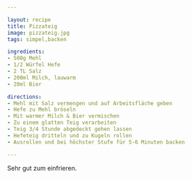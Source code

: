 ```yaml
---

layout: recipe
title: Pizzateig
image: pizzateig.jpg
tags: simpel,backen

ingredients: 
- 500g Mehl
- 1/2 Würfel Hefe
- 2 TL Salz
- 200ml Milch, lauwarm
- 20ml Bier

directions: 
- Mehl mit Salz vermengen und auf Arbeitsfläche geben
- Hefe zu Mehl bröseln
- Mit warmer Milch & Bier vermischen
- Zu einem glatten Teig verarbeiten
- Teig 3/4 Stunde abgedeckt gehen lassen
- Hefeteig dritteln und zu Kugeln rollen
- Ausrollen und bei höchster Stufe für 5-6 Minuten backen

---
```


Sehr gut zum einfrieren.